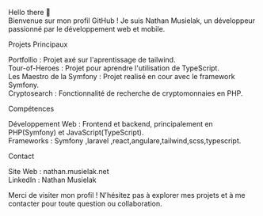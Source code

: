  Hello there 👋<br>
Bienvenue sur mon profil GitHub ! Je suis Nathan Musielak, un développeur passionné par le développement web et mobile.

Projets Principaux

Portfollio : Projet axé sur l'aprentissage de tailwind.<br>
Tour-of-Heroes : Projet  pour aprendre l'utilisation de TypeScript.<br>
Les Maestro de la Symfony : Projet realisé en cour avec  le framework Symfony.<br>
Cryptosearch : Fonctionnalité de recherche de cryptomonnaies en PHP.<br>

Compétences

Développement Web : Frontend et backend, principalement en PHP(Symfony) et JavaScript(TypeScript).<br>
Frameworks : Symfony ,laravel ,react,angulare,tailwind,scss,typescript.

Contact

Site Web : nathan.musielak.net<br>
LinkedIn : Nathan Musielak

Merci de visiter mon profil ! N'hésitez pas à explorer mes projets et à me contacter pour toute question ou collaboration.
